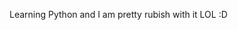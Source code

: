 Learning Python and I am pretty rubish with it LOL :D 



<!---
vahanoi/vahanoi is a ✨ special ✨ repository because its `README.md` (this file) appears on your GitHub profile.
You can click the Preview link to take a look at your changes.
--->
